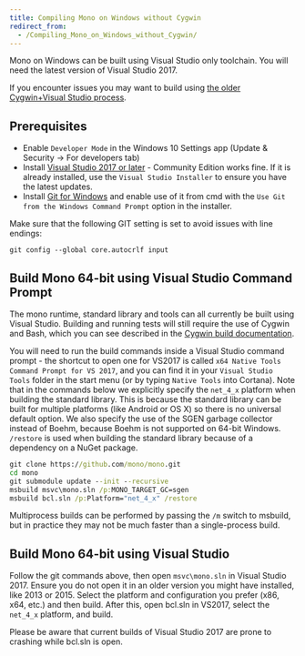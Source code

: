 ```yaml
---
title: Compiling Mono on Windows without Cygwin
redirect_from:
  - /Compiling_Mono_on_Windows_without_Cygwin/
---
```


Mono on Windows can be built using Visual Studio only toolchain. You will need the latest version of Visual Studio 2017.

If you encounter issues you may want to build using [the older Cygwin+Visual Studio process](/docs/compiling-mono/windows/).

## Prerequisites

* Enable `Developer Mode` in the Windows 10 Settings app (Update & Security -> For developers tab)
* Install [Visual Studio 2017 or later](https://www.visualstudio.com) - Community Edition works fine. If it is already installed, use the `Visual Studio Installer` to ensure you have the latest updates.
* Install [Git for Windows](https://git-scm.com/download/win) and enable use of it from cmd with the `Use Git from the Windows Command Prompt` option in the installer.

Make sure that the following GIT setting is set to avoid issues with line endings:

`git config --global core.autocrlf input`

## Build Mono 64-bit using Visual Studio Command Prompt

The mono runtime, standard library and tools can all currently be built using Visual Studio. Building and running tests will still require the use of Cygwin and Bash, which you can see described in the [Cygwin build documentation](/docs/compiling-mono/windows/).

You will need to run the build commands inside a Visual Studio command prompt - the shortcut to open one for VS2017 is called `x64 Native Tools Command Prompt for VS 2017`, and you can find it in your `Visual Studio Tools` folder in the start menu (or by typing `Native Tools` into Cortana).
Note that in the commands below we explicitly specify the `net_4_x` platform when building the standard library. This is because the standard library can be built for multiple platforms (like Android or OS X) so there is no universal default option. We also specify the use of the SGEN garbage collector instead of Boehm, because Boehm is not supported on 64-bit Windows. `/restore` is used when building the standard library because of a dependency on a NuGet package.
```cmd
git clone https://github.com/mono/mono.git
cd mono
git submodule update --init --recursive
msbuild msvc\mono.sln /p:MONO_TARGET_GC=sgen
msbuild bcl.sln /p:Platform="net_4_x" /restore
```

Multiprocess builds can be performed by passing the `/m` switch to msbuild, but in practice they may not be much faster than a single-process build.

## Build Mono 64-bit using Visual Studio

Follow the git commands above, then open `msvc\mono.sln` in Visual Studio 2017. Ensure you do not open it in an older version you might have installed, like 2013 or 2015. Select the platform and configuration you prefer (x86, x64, etc.) and then build.
After this, open bcl.sln in VS2017, select the `net_4_x` platform, and build.

Please be aware that current builds of Visual Studio 2017 are prone to crashing while bcl.sln is open.
